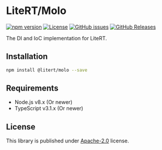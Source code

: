 # LiteRT/Molo

[![npm version](https://img.shields.io/npm/v/@litert/molo.svg?colorB=brightgreen)](https://www.npmjs.com/package/@litert/molo "Stable Version")
[![License](https://img.shields.io/npm/l/@litert/molo.svg?maxAge=2592000?style=plastic)](https://github.com/litert/molo/blob/master/LICENSE)
[![GitHub issues](https://img.shields.io/github/issues/litert/molo.js.svg)](https://github.com/litert/molo.js/issues)
[![GitHub Releases](https://img.shields.io/github/release/litert/molo.js.svg)](https://github.com/litert/molo.js/releases "Stable Release")

The DI and IoC implementation for LiteRT.

## Installation

```sh
npm install @litert/molo --save
```

## Requirements

- Node.js v8.x (Or newer)
- TypeScript v3.1.x (Or newer)

## License

This library is published under [Apache-2.0](./LICENSE) license.
